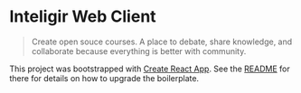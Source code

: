 # Inteligir Web Client

> Create open souce courses. A place to debate, share knowledge, and collaborate because
everything is better with community.

This project was bootstrapped with [Create React App](https://github.com/facebookincubator/create-react-app).
See the [README](https://github.com/facebook/create-react-app/blob/next/README.md) for there for details on how
to upgrade the boilerplate.
